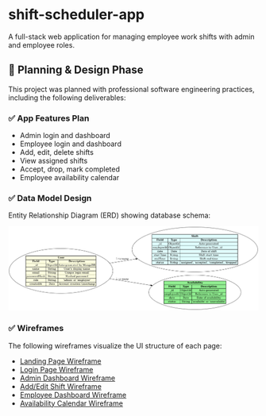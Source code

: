 # shift-scheduler-app
A full-stack web application for managing employee work shifts with admin and employee roles.

## 📐 Planning & Design Phase

This project was planned with professional software engineering practices, including the following deliverables:

### ✅ App Features Plan

- Admin login and dashboard
- Employee login and dashboard
- Add, edit, delete shifts
- View assigned shifts
- Accept, drop, mark completed
- Employee availability calendar

### ✅ Data Model Design

Entity Relationship Diagram (ERD) showing database schema:

![ERD Diagram](docs/shift_scheduler_erd_styled.png)

### ✅ Wireframes

The following wireframes visualize the UI structure of each page:

- [Landing Page Wireframe](docs/ui_wireframe_landing_page.png)
- [Login Page Wireframe](docs/ui_wireframe_login_page.png)
- [Admin Dashboard Wireframe](docs/ui_wireframe_admin_dashboard.png)
- [Add/Edit Shift Wireframe](docs/ui_wireframe_add_edit_shift.png)
- [Employee Dashboard Wireframe](docs/ui_wireframe_employee_dashboard.png)
- [Availability Calendar Wireframe](docs/ui_wireframe_availability_calendar.png)
